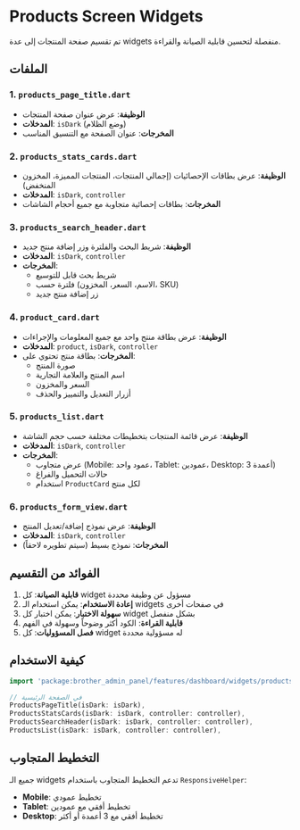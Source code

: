 # Products Screen Widgets

تم تقسيم صفحة المنتجات إلى عدة widgets منفصلة لتحسين قابلية الصيانة والقراءة.

## الملفات

### 1. `products_page_title.dart`
- **الوظيفة**: عرض عنوان صفحة المنتجات
- **المدخلات**: `isDark` (وضع الظلام)
- **المخرجات**: عنوان الصفحة مع التنسيق المناسب

### 2. `products_stats_cards.dart`
- **الوظيفة**: عرض بطاقات الإحصائيات (إجمالي المنتجات، المنتجات المميزة، المخزون المنخفض)
- **المدخلات**: `isDark`, `controller`
- **المخرجات**: بطاقات إحصائية متجاوبة مع جميع أحجام الشاشات

### 3. `products_search_header.dart`
- **الوظيفة**: شريط البحث والفلترة وزر إضافة منتج جديد
- **المدخلات**: `isDark`, `controller`
- **المخرجات**: 
  - شريط بحث قابل للتوسيع
  - فلترة حسب (الاسم، السعر، المخزون، SKU)
  - زر إضافة منتج جديد

### 4. `product_card.dart`
- **الوظيفة**: عرض بطاقة منتج واحد مع جميع المعلومات والإجراءات
- **المدخلات**: `product`, `isDark`, `controller`
- **المخرجات**: بطاقة منتج تحتوي على:
  - صورة المنتج
  - اسم المنتج والعلامة التجارية
  - السعر والمخزون
  - أزرار التعديل والتمييز والحذف

### 5. `products_list.dart`
- **الوظيفة**: عرض قائمة المنتجات بتخطيطات مختلفة حسب حجم الشاشة
- **المدخلات**: `isDark`, `controller`
- **المخرجات**: 
  - عرض متجاوب (Mobile: عمود واحد، Tablet: عمودين، Desktop: 3 أعمدة)
  - حالات التحميل والفراغ
  - استخدام `ProductCard` لكل منتج

### 6. `products_form_view.dart`
- **الوظيفة**: عرض نموذج إضافة/تعديل المنتج
- **المدخلات**: `isDark`, `controller`
- **المخرجات**: نموذج بسيط (سيتم تطويره لاحقاً)

## الفوائد من التقسيم

1. **قابلية الصيانة**: كل widget مسؤول عن وظيفة محددة
2. **إعادة الاستخدام**: يمكن استخدام الـ widgets في صفحات أخرى
3. **سهولة الاختبار**: يمكن اختبار كل widget بشكل منفصل
4. **قابلية القراءة**: الكود أكثر وضوحاً وسهولة في الفهم
5. **فصل المسؤوليات**: كل widget له مسؤولية محددة

## كيفية الاستخدام

```dart
import 'package:brother_admin_panel/features/dashboard/widgets/products/index.dart';

// في الصفحة الرئيسية
ProductsPageTitle(isDark: isDark),
ProductsStatsCards(isDark: isDark, controller: controller),
ProductsSearchHeader(isDark: isDark, controller: controller),
ProductsList(isDark: isDark, controller: controller),
```

## التخطيط المتجاوب

جميع الـ widgets تدعم التخطيط المتجاوب باستخدام `ResponsiveHelper`:
- **Mobile**: تخطيط عمودي
- **Tablet**: تخطيط أفقي مع عمودين
- **Desktop**: تخطيط أفقي مع 3 أعمدة أو أكثر
